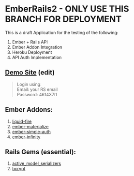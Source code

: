 # EmberRails2 - ONLY USE THIS BRANCH FOR DEPLOYMENT
This is a draft Application for the testing of the following:  

1. Ember + Rails API
2. Ember Addon Integration
3. Heroku Deployment
4. API Auth Implementation


[Demo Site](https://radiant-beach-8762.herokuapp.com/) (edit)
---
> Login using:  
> Email: your RS email  
> Password: 4614X7I1



Ember Addons:
---

1. [liquid-fire](http://ef4.github.io/liquid-fire/)
2. [ember-materialize](http://materializecss.com/)
3. [ember-simple-auth](http://ember-simple-auth.com/)
4. [ember-infinity](http://hhff.github.io/ember-infinity/)

Rails Gems (essential):
---

1. [active_model_serializers](https://github.com/rails-api/active_model_serializers)
2. [bcrypt](https://github.com/codahale/bcrypt-ruby)
